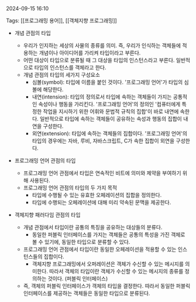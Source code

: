 
2024-09-15 16:10

Tags: [[프로그래밍 용어]], [[객체지향 프로그래밍]]


- 개념 관점의 타입
	- 우리가 인지하는 세상의 사물의 종류를 의미. 즉, 우리가 인식하는 객체들에 적용하는 개념이나 아이디어를 가리켜 타입이라고 부른다.
	- 어떤 대상이 타입으로 분류될 때 그 대상을 타입의 인스턴스라고 부른다. 일반적으로 타입의 인스턴스를 객체라고 한다.
	- 개념 관점의 타입의 세가지 구성요소
		- 심볼(symbol): 타입에 이름을 붙인 것이다. '프로그래밍 언어'가 타입의 심볼에 해당한다.
		- 내연(intension): 타입의 정의로서 타입에 속하는 객체들이 가지는 공통적인 속성이나 행동을 가리킨다. '프로그래밍 언어'의 정의인 '컴퓨터에게 특정한 작업을 지시하기 위한 어휘와 문법적 규칙의 집합'이 바로 내연에 속한다. 일반적으로 타입에 속하는 객체들이 공유하는 속성과 행동의 집합이 내연을 구성한다.
		- 외연(extension): 타입에 속하는 객체들의 집합이다. '프로그래밍 언어'의 타입의 경우에는 자바, 루비, 자바스크립트, C가 속한 집합이 외연을 구성한다.

- 프로그래밍 언어 관점의 타입
	- 프로그래밍 언어 관점에서 타입은 연속적인 비트에 의미와 제약을 부여하기 위해 사용된다.
	- 프로그래밍 언어 관점의 타입의 두 가지 목적
		- 타입에 수행될 수 있는 유효한 오페레이션의 집합을 정의한다.
		- 타입에 수행되는 오페레이션에 대해 미리 약속된 문맥을 제공한다.

- 객체지향 패러다임 관점의 타입
	- 개념 관점에서 타입이란 공통의 특징을 공유하는 대상들의 분류다.
		- 동일한 퍼블릭 인터페이스를 가지는 객체들은 공통의 특성을 가진 객체로 볼 수 있기에, 동일한 타입으로 분류할 수 있다.
	- 프로그래밍 언어 관점에서 타입이란 동일한 오페레이션을 적용할 수 있는 인스턴스들의 집합이다.
		- 객체지향 프로그래밍에서 오퍼레이션은 객체가 수신할 수 있는 메시지를 의미한다. 따라서 객체의 타입이란 객체가 수신할 수 있는 메시지의 종류를 정의하는 것이다. (퍼블릭 인터페이스)
	- 즉, 객체의 퍼블릭 인터페이스가 객체의 타입을 결정한다. 따라서 동일한 퍼블릭 인터페이스를 제공하는 객체들은 동일한 타입으로 분류된다.

